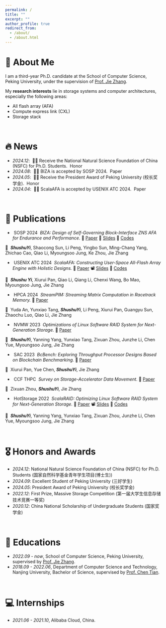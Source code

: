 ```yaml
---
permalink: /
title: ""
excerpt: ""
author_profile: true
redirect_from: 
  - /about/
  - /about.html
---
```


<span class='anchor' id='about-me'></span>
# 👋 About Me
I am a third-year Ph.D. candidate at the School of Computer Science, Peking University, 
under the supervision of [Prof. Jie Zhang](https://jiezhang-camel.github.io). 

My **research interests** lie in storage systems and computer architectures, especially the following areas:

- All flash array (AFA)
- Compute express link (CXL)
- Storage stack

<br/>

# 🔥 News
- *2024.12*: &nbsp;🎉🎉 Receive the National Natural Science Foundation of China (NSFC) for Ph.D. Students. <font class="news-tag-honor">&nbsp;Honor&nbsp;</font>
- *2024.08*: &nbsp;🎉🎉 BIZA is accepted by SOSP 2024. <font class="news-tag-paper">&nbsp;Paper&nbsp;</font>
- *2024.05*: &nbsp;🎉🎉 Receive the President Award of Peking University (校长奖学金). <font class="news-tag-honor">&nbsp;Honor&nbsp;</font>
- *2024.04*: &nbsp;🎉🎉 ScalaAFA is accepted by USENIX ATC 2024. <font font class="news-tag-paper">&nbsp;Paper&nbsp;</font>

<br/>

# 📝 Publications 
- <div><font class="publication-tag-conf">&nbsp;SOSP 2024&nbsp;</font>&nbsp;<i>BIZA: Design of Self-Governing Block-Interface ZNS AFA for Endurance and Performance.</i>&nbsp;📄&nbsp;<a href="https://dl.acm.org/doi/10.1145/3694715.3695953">Paper</a>&nbsp;📁&nbsp;<a href="files/slides/BIZA_slides.pdf">Slides</a>&nbsp;📁&nbsp;<a href="https://github.com/ChaseLab-PKU/BIZA">Codes</a></div>
👤&nbsp; ***ShushuYi***, Shaocong Sun, Li Peng, Yingbo Sun, Ming-Chang Yang, Zhichao Cao, Qiao Li, Myoungsoo Jung, Ke Zhou, Jie Zhang
<br/>
- <div><font class="publication-tag-conf">&nbsp;USENIX ATC 2024&nbsp;</font>&nbsp;<i>ScalaAFA: Constructing User-Space All-Flash Array Engine with Holistic Designs.</i>&nbsp;📄&nbsp;<a href="https://www.usenix.org/system/files/atc24-yi-shushu.pdf">Paper</a>&nbsp;📽️&nbsp;<a href="https://www.usenix.org/system/files/atc24_slides-yi-shushu.pdf">Slides</a>&nbsp;📁&nbsp;<a href="https://github.com/ChaseLab-PKU/ScalaAFA">Codes</a></div>
👤&nbsp; ***Shushu Yi***, Xiurui Pan, Qiao Li, Qiang Li, Chenxi Wang, Bo Mao, Myoungsoo Jung, Jie Zhang 
<br/>
- <div><font class="publication-tag-conf">&nbsp;HPCA 2024&nbsp;</font>&nbsp;<i>StreamPIM: Streaming Matrix Computation in Racetrack Memory.</i>&nbsp;📄&nbsp;<a href="https://ieeexplore.ieee.org/document/10476415">Paper</a></div>
👤&nbsp; Yuda An, Yunxiao Tang, ***ShushuYi***, Li Peng, Xiurui Pan, Guangyu Sun, Zhaochu Luo, Qiao Li, Jie Zhang 
<br/>
- <div><font class="publication-tag-conf">&nbsp;NVMW 2023&nbsp;</font>&nbsp;<i>Optimizations of Linux Software RAID System for Next-Generation Storage.</i>&nbsp;📄&nbsp;<a href="http://nvmw.ucsd.edu/nvmw2023-program/nvmw2023-paper6-final_version_your_extended_abstract.pdf">Paper</a></div>
👤&nbsp; ***ShushuYi***, Yanning Yang, Yunxiao Tang, Zixuan Zhou, Junzhe Li, Chen Yue, Myoungsoo Jung, Jie Zhang
<br/>
- <div><font class="publication-tag-conf">&nbsp;SAC 2023&nbsp;</font>&nbsp;<i>BcBench: Exploring Throughput Processor Designs Based on Blockchain Benchmarking.</i>&nbsp;📄&nbsp;<a href="https://dl.acm.org/doi/10.1145/3555776.3577701">Paper</a></div>
👤&nbsp; Xiurui Pan, Yue Chen, ***ShushuYi***, Jie Zhang 
<br/>
- <div><font class="publication-tag-journal">&nbsp;CCF THPC&nbsp;</font>&nbsp;<i>Survey on Storage-Accelerator Data Movement.</i>&nbsp;📄&nbsp;<a href="https://link.springer.com/article/10.1007/s42514-022-00112-0">Paper</a></div>
👤&nbsp; Zixuan Zhou, ***ShushuYi***, Jie Zhang 
<br/>
- <div><font class="publication-tag-conf">&nbsp;HotStorage 2022&nbsp;</font>&nbsp;<i>ScalaRAID: Optimizing Linux Software RAID System for Next-Generation Storage.</i>&nbsp;📄&nbsp;<a href="https://dl.acm.org/doi/abs/10.1145/3538643.3539740">Paper</a>&nbsp;📽️&nbsp;<a href="https://www.hotstorage.org/2022/slides/hotstorage22-paper5-presentation_slides.pdf">Slides</a>&nbsp;📁&nbsp;<a href="https://github.com/ChaseLab-PKU/ScalaRAID">Codes</a></div>
👤&nbsp; ***ShushuYi***, Yanning Yang, Yunxiao Tang, Zixuan Zhou, Junzhe Li, Chen Yue, Myoungsoo Jung, Jie Zhang 

<br/>

# 🎖 Honors and Awards
- *2024.12*: National Natural Science Foundation of China (NSFC) for Ph.D. Students (国家自然科学基金青年学生项目(博士生))
- *2024.09*: Excellent Student of Peking University (三好学生)
- *2024.05*: President Award of Peking University (校长奖学金)
- *2022.12*: First Prize, Massive Storage Competition (第一届大学生信息存储技术竞赛一等奖)
- *2020.12*: China National Scholarship of Undergraduate Students (国家奖学金)

<br/>

# 📖 Educations
- *2022.09 - now*, School of Computer Science, Peking University, supervised by [Prof. Jie Zhang](https://jiezhang-camel.github.io). 
- *2018.09 - 2022.06*, Department of Computer Science and Technology, Nanjing University, Bachelor of Science, supervised by [Prof. Chen Tian](https://cs.nju.edu.cn/tianchen/index.htm).

<br/>

# 💻 Internships
- *2021.06 - 2021.10*, Alibaba Cloud, China.